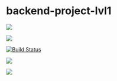 # backend-project-lvl1

<a href="https://codeclimate.com/github/codeclimate/codeclimate/maintainability"><img src="https://api.codeclimate.com/v1/badges/a99a88d28ad37a79dbf6/maintainability" /></a>

<a href="https://codeclimate.com/github/codeclimate/codeclimate/test_coverage"><img src="https://api.codeclimate.com/v1/badges/a99a88d28ad37a79dbf6/test_coverage" /></a>

[![Build Status](https://travis-ci.org/Sarassswaty/backend-project-lvl1.svg?branch=master)](https://travis-ci.org/Sarassswaty/backend-project-lvl1)

<a href="https://asciinema.org/a/zlVnMxVRhypQmiZH2WoENjNvJ" target="_blank"><img src="https://asciinema.org/a/zlVnMxVRhypQmiZH2WoENjNvJ.svg" /></a>

<a href="https://asciinema.org/a/3hHYNuFd7mDlaoPGwv8MhbVJT" target="_blank"><img src="https://asciinema.org/a/3hHYNuFd7mDlaoPGwv8MhbVJT.svg" /></a>